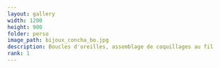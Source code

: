 ```yaml
---
layout: gallery
width: 1200
height: 900
folder: perso
image_path: bijoux_concha_bo.jpg
description: Boucles d'oreilles, assemblage de coquillages au fil
rank: 1
---
```

